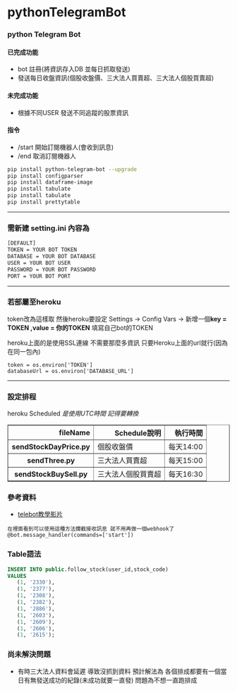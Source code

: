 # pythonTelegramBot

### python Telegram Bot

#### 已完成功能
* bot 註冊(將資訊存入DB 並每日抓取發送) 
* 發送每日收盤資訊(個股收盤價、三大法人買賣超、三大法人個股買賣超)

#### 未完成功能
* 根據不同USER 發送不同追蹤的股票資訊


#### 指令 
* /start 開始訂閱機器人(會收到訊息)
* /end 取消訂閱機器人


```bash
pip install python-telegram-bot --upgrade
pip install configparser
pip install dataframe-image
pip install tabulate
pip install tabulate
pip install prettytable

```

------------

### 需新建 setting.ini 內容為

```bash
[DEFAULT]
TOKEN = YOUR BOT TOKEN
DATABASE = YOUR BOT DATABASE
USER = YOUR BOT USER
PASSWORD = YOUR BOT PASSWORD
PORT = YOUR BOT PORT
```

------------

### 若部屬至heroku

token改為這樣取 然後heroku要設定
Settings -> Config Vars -> 新增一個**key = TOKEN ,value = 你的TOKEN** 填寫自己bot的TOKEN

heroku上面的是使用SSL連線 不需要那麼多資訊 只要Heroku上面的url就行(因為在同一包內)

``` base
token = os.environ['TOKEN']
databaseUrl = os.environ['DATABASE_URL']
```

------------

### 設定排程

heroku Scheduled 
*是使用UTC時間 記得要轉換*  

<table border="1" class="dataframe">
  <thead>
    <tr style="text-align: right;">
      <th>fileName</th>
      <th>Schedule說明</th>
      <th>執行時間</th>
    </tr>
  </thead>
  <tbody>
    <tr>
      <th>sendStockDayPrice.py</th>
      <td>個股收盤價</td>
      <td>每天14:00</td>
    </tr>
    <tr>
      <th>sendThree.py</th>
      <td> 三大法人買賣超</td>
      <td>每天15:00</td>
    </tr>
    <tr>
      <th>sendStockBuySell.py</th>
      <td>三大法人個股買賣超</td>
      <td>每天16:30</td>
    </tr>
  </tbody>
</table>



### 參考資料

- [telebot教學影片](https://youtu.be/NwBWW8cNCP4)
```
在裡面看到可以使用這種方法攔截接收訊息 就不用再做一個webhook了
@bot.message_handler(commands=['start'])
```


### Table語法
 ```sql
INSERT INTO public.follow_stock(user_id,stock_code)
VALUES 
    (1, '2330'),
    (1, '2377'),
    (1, '2308'),
    (1, '2382'),
    (1, '2886'),
    (1, '2603'),
    (1, '2609'),
    (1, '2606'),
    (1, '2615');
 ```

### 尚未解決問題
* 有時三大法人資料會延遲 導致沒抓到資料 預計解法為 各個排成都要有一個當日有無發送成功的紀錄(未成功就要一直發) 
    問題為不想一直跑排成
